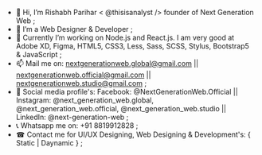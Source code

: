 - 👋 Hi, I’m Rishabh Parihar < @thisisanalyst /> founder of Next Generation Web ;
- 👀 I’m a Web Designer & Developer ;
- 🌱 Currently I’m working on Node.js and React.js. I am very good at Adobe XD, Figma, HTML5, CSS3, Less, Sass, SCSS, Stylus, Bootstrap5 & JavaScript ;
- 📫 Mail me on: nextgenerationweb.global@gmail.com || nextgenerationweb.official@gmail.com || nextgenerationweb.studio@gmail.com ;
- 🔎 Social media profile's: Facebook: @NextGenerationWeb.Official || Instagram: @next_generation_web.global, @next_generation_web.official, @next_generation_web.studio || LinkedIn: @next-generation-web ;
- 📞 Whatsapp me on: +91 8819912828 ;
- ☎ Contact me for UI/UX Designing, Web Designing & Development's: { Static | Daynamic } ;

<!---
thisisanalyst/thisisanalyst is a ✨ special ✨ repository because its `README.md` (this file) appears on your GitHub profile.
You can click the Preview link to take a look at your changes.
--->
